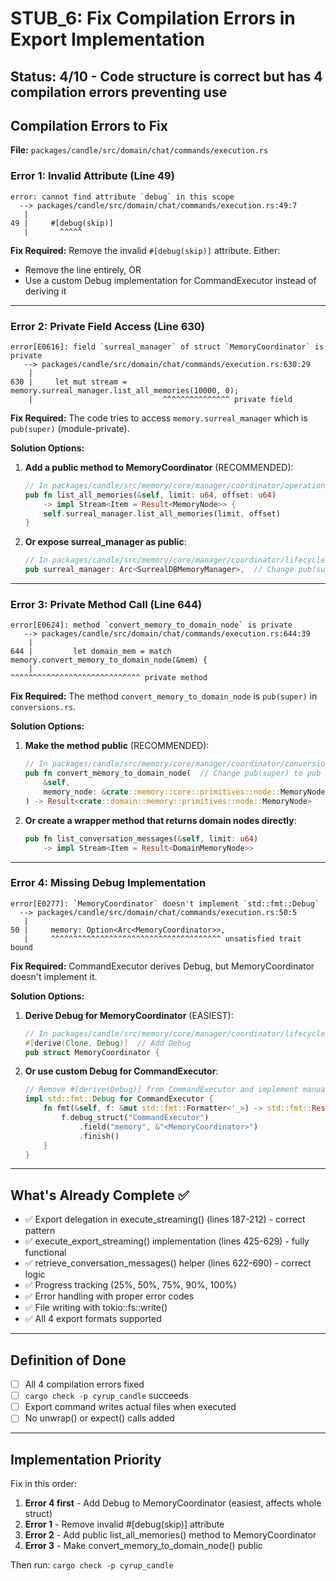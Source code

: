 # STUB_6: Fix Compilation Errors in Export Implementation

## Status: 4/10 - Code structure is correct but has 4 compilation errors preventing use

## Compilation Errors to Fix

**File:** `packages/candle/src/domain/chat/commands/execution.rs`

### Error 1: Invalid Attribute (Line 49)
```
error: cannot find attribute `debug` in this scope
  --> packages/candle/src/domain/chat/commands/execution.rs:49:7
   |
49 |     #[debug(skip)]
   |       ^^^^^
```

**Fix Required:**
Remove the invalid `#[debug(skip)]` attribute. Either:
- Remove the line entirely, OR
- Use a custom Debug implementation for CommandExecutor instead of deriving it

---

### Error 2: Private Field Access (Line 630)
```
error[E0616]: field `surreal_manager` of struct `MemoryCoordinator` is private
   --> packages/candle/src/domain/chat/commands/execution.rs:630:29
    |
630 |     let mut stream = memory.surreal_manager.list_all_memories(10000, 0);
    |                             ^^^^^^^^^^^^^^^ private field
```

**Fix Required:**
The code tries to access `memory.surreal_manager` which is `pub(super)` (module-private).

**Solution Options:**
1. **Add a public method to MemoryCoordinator** (RECOMMENDED):
   ```rust
   // In packages/candle/src/memory/core/manager/coordinator/operations.rs
   pub fn list_all_memories(&self, limit: u64, offset: u64) 
       -> impl Stream<Item = Result<MemoryNode>> {
       self.surreal_manager.list_all_memories(limit, offset)
   }
   ```

2. **Or expose surreal_manager as public**:
   ```rust
   // In packages/candle/src/memory/core/manager/coordinator/lifecycle.rs:26
   pub surreal_manager: Arc<SurrealDBMemoryManager>,  // Change pub(super) to pub
   ```

---

### Error 3: Private Method Call (Line 644)
```
error[E0624]: method `convert_memory_to_domain_node` is private
   --> packages/candle/src/domain/chat/commands/execution.rs:644:39
    |
644 |         let domain_mem = match memory.convert_memory_to_domain_node(&mem) {
    |                                       ^^^^^^^^^^^^^^^^^^^^^^^^^^^^^ private method
```

**Fix Required:**
The method `convert_memory_to_domain_node` is `pub(super)` in `conversions.rs`.

**Solution Options:**
1. **Make the method public** (RECOMMENDED):
   ```rust
   // In packages/candle/src/memory/core/manager/coordinator/conversions.rs:152
   pub fn convert_memory_to_domain_node(  // Change pub(super) to pub
       &self,
       memory_node: &crate::memory::core::primitives::node::MemoryNode,
   ) -> Result<crate::domain::memory::primitives::node::MemoryNode>
   ```

2. **Or create a wrapper method that returns domain nodes directly**:
   ```rust
   pub fn list_conversation_messages(&self, limit: u64) 
       -> impl Stream<Item = Result<DomainMemoryNode>>
   ```

---

### Error 4: Missing Debug Implementation
```
error[E0277]: `MemoryCoordinator` doesn't implement `std::fmt::Debug`
  --> packages/candle/src/domain/chat/commands/execution.rs:50:5
   |
50 |     memory: Option<Arc<MemoryCoordinator>>,
   |     ^^^^^^^^^^^^^^^^^^^^^^^^^^^^^^^^^^^^^^ unsatisfied trait bound
```

**Fix Required:**
CommandExecutor derives Debug, but MemoryCoordinator doesn't implement it.

**Solution Options:**
1. **Derive Debug for MemoryCoordinator** (EASIEST):
   ```rust
   // In packages/candle/src/memory/core/manager/coordinator/lifecycle.rs:25
   #[derive(Clone, Debug)]  // Add Debug
   pub struct MemoryCoordinator {
   ```

2. **Or use custom Debug for CommandExecutor**:
   ```rust
   // Remove #[derive(Debug)] from CommandExecutor and implement manually:
   impl std::fmt::Debug for CommandExecutor {
       fn fmt(&self, f: &mut std::fmt::Formatter<'_>) -> std::fmt::Result {
           f.debug_struct("CommandExecutor")
               .field("memory", &"<MemoryCoordinator>")
               .finish()
       }
   }
   ```

---

## What's Already Complete ✅

- ✅ Export delegation in execute_streaming() (lines 187-212) - correct pattern
- ✅ execute_export_streaming() implementation (lines 425-629) - fully functional
- ✅ retrieve_conversation_messages() helper (lines 622-690) - correct logic
- ✅ Progress tracking (25%, 50%, 75%, 90%, 100%)
- ✅ Error handling with proper error codes
- ✅ File writing with tokio::fs::write()
- ✅ All 4 export formats supported

---

## Definition of Done

- [ ] All 4 compilation errors fixed
- [ ] `cargo check -p cyrup_candle` succeeds
- [ ] Export command writes actual files when executed
- [ ] No unwrap() or expect() calls added

---

## Implementation Priority

Fix in this order:
1. **Error 4 first** - Add Debug to MemoryCoordinator (easiest, affects whole struct)
2. **Error 1** - Remove invalid #[debug(skip)] attribute  
3. **Error 2** - Add public list_all_memories() method to MemoryCoordinator
4. **Error 3** - Make convert_memory_to_domain_node() public

Then run: `cargo check -p cyrup_candle`
